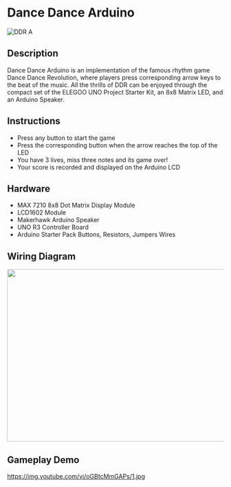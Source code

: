 # Dance Dance Arduino
![DDR A](https://upload.wikimedia.org/wikipedia/en/7/71/DDR_A_Logo.png)
 

## Description
Dance Dance Arduino is an implementation of the famous rhythm game Dance Dance Revolution, where players press corresponding arrow keys to the beat of the music. All the thrills of DDR can be enjoyed through the compact set of the ELEGOO UNO Project Starter Kit, an 8x8 Matrix LED, and an Arduino Speaker. 

## Instructions
* Press any button to start the game
* Press the corresponding button when the arrow reaches the top of the LED
* You have 3 lives, miss three notes and its game over!
* Your score is recorded and displayed on the Arduino LCD

## Hardware
* MAX 7210 8x8 Dot Matrix Display Module
* LCD1602 Module
* Makerhawk Arduino Speaker
* UNO R3 Controller Board
* Arduino Starter Pack Buttons, Resistors, Jumpers Wires

## Wiring Diagram
<img src="https://github.com/jtrieu48/DDRArduino/assets/77050179/3e45814b-99e8-4aa2-afaf-a5d7503006ce" width="800" height="400">


## Gameplay Demo
https://img.youtube.com/vi/oGBtcMmGAPs/1.jpg	
